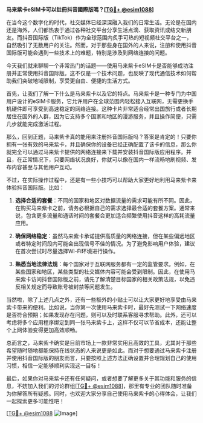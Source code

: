 **马来紫卡eSIM卡可以註冊抖音國際版嗎？[[TG💪+ @esim1088](https://t.me/s/esim1088)]**

在当今这个数字化的时代，社交媒体已经深深融入我们的日常生活。无论是在国内还是海外，人们都热衷于通过各种社交平台分享生活点滴、获取资讯或结交新朋友。而抖音国际版（TikTok）作为全球范围内炙手可热的短视频社交平台之一，自然吸引了无数用户的关注。然而，对于那些身在国外的人来说，注册和使用抖音国际版可能会遇到一些技术上的难题，特别是涉及到网络连接的问题。

今天我们就来聊聊一个非常热门的话题——使用马来紫卡eSIM卡是否能够成功注册并正常使用抖音国际版。这不仅是一个技术问题，也反映了现代通信技术如何帮助我们突破地域限制，享受更自由、便捷的生活方式。

首先，让我们了解一下什么是马来紫卡以及它的特点。马来紫卡是一种专门为中国用户设计的eSIM卡服务，它允许用户在全球范围内轻松接入互联网，无需更换手机硬件即可享受到高速稳定的网络连接。这种卡片非常适合经常出国旅行或者长期居住在国外的人群，因为它支持多个国家和地区的漫游服务，并且操作简便，只需几步就能完成激活过程。

那么，回到正题，马来紫卡真的能用来注册抖音国际版吗？答案是肯定的！只要你拥有一张有效的马来紫卡，并且确保你的设备已经正确配置了该卡的信息，那么你就完全可以通过马来紫卡提供的网络连接来下载并安装抖音国际版应用程序。并且，在正常情况下，只要网络状况良好，你就可以像在国内一样流畅地刷视频、发布内容甚至与其他用户互动。

不过，在实际操作过程中，还是有一些小技巧可以帮助大家更好地利用马来紫卡来体验抖音国际版。比如：

1. **选择合适的套餐**：不同的国家和地区对数据流量的需求可能有所不同。因此，在购买马来紫卡之前，请务必根据自己的需求选择最合适的套餐方案。通常来说，包含更多流量和通话时间的套餐会更加适合频繁使用抖音这样的高耗流量应用。

2. **确保网络稳定**：虽然马来紫卡承诺提供高质量的网络连接，但在某些偏远地区或者特定时间段内可能会出现信号不佳的情况。为了避免影响用户体验，建议在首次尝试时尽量选择Wi-Fi环境进行操作。

3. **熟悉当地法律法规**：每个国家对于互联网服务都有一定的监管要求。例如，在某些国家和地区，某些类型的社交媒体内容可能会受到限制。因此，在使用马来紫卡访问抖音国际版之前，请先了解清楚目标国家的相关政策法规，以免违反相关规定而导致账号被封禁等问题发生。

当然啦，除了上述几点之外，还有一些额外的小贴士可以让大家更好地享受由马来紫卡带来的便利。比如说，当你第一次使用马来紫卡时，最好先测试一下网络速度是否符合预期；如果发现存在问题，则可以及时联系客服寻求帮助。此外，还可以考虑将多个应用程序绑定到同一张马来紫卡上，这样不仅可以节省成本，还能让整个上网体验变得更加高效顺畅。

总而言之，马来紫卡确实是目前市场上一款非常实用且高效的工具，尤其对于那些希望随时随地都能保持在线状态的人来说更是如此。而对于想要通过马来紫卡注册并使用抖音国际版的朋友而言，只要按照上述方法正确设置并合理规划自己的使用习惯，相信一定能够顺利实现这一目标！

最后，如果你对马来紫卡还有任何疑问，或者想要了解更多关于其功能和服务的信息，不妨加入我们的讨论群组[[TG💪+ @esim1088](https://t.me/s/esim1088)]，那里有专业的团队随时准备为你解答所有疑惑。同时，也欢迎大家分享自己使用马来紫卡的心得体会，让我们一起探索更多可能性吧！

[[TG💪+ @esim1088](https://t.me/s/esim1088) ![Image](https://i.postimg.cc/4NQfJmqS/Snipaste-2025-05-13-00-14-12.png)]